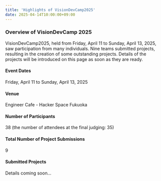 ```yaml
---
title: 'Highlights of VisionDevCamp2025'
date: 2025-04-14T10:00:00+09:00
---
```


### Overview of VisionDevCamp 2025

VisionDevCamp2025, held from Friday, April 11 to Sunday, April 13, 2025, saw participation from many individuals. Nine teams submitted projects, resulting in the creation of some outstanding projects. Details of the projects will be introduced on this page as soon as they are ready.

#### Event Dates

Friday, April 11 to Sunday, April 13, 2025

#### Venue

Engineer Cafe - Hacker Space Fukuoka

#### Number of Participants

38 (the number of attendees at the final judging: 35)

#### Total Number of Project Submissions

9

#### Submitted Projects

Details coming soon...
